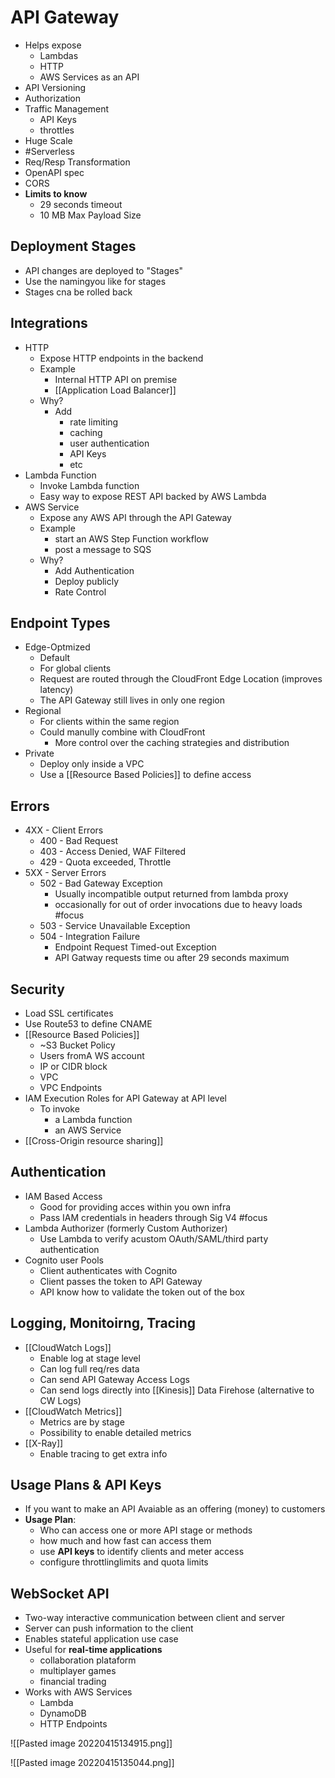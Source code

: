 # API Gateway
- Helps expose
	- Lambdas
	- HTTP
	- AWS Services as an API
- API Versioning
- Authorization
- Traffic Management
	- API Keys
	- throttles
- Huge Scale
- #Serverless
- Req/Resp Transformation
- OpenAPI spec
- CORS
- **Limits to know**
	- 29 seconds timeout
	- 10 MB Max Payload Size

## Deployment Stages
- API changes are deployed to "Stages"
- Use the namingyou like for stages
- Stages cna be rolled back

## Integrations
- HTTP
	- Expose HTTP endpoints in the backend
	- Example
		- Internal HTTP API on premise
		- [[Application Load Balancer]]
	- Why?
		- Add 
			- rate limiting
			- caching
			- user authentication
			- API Keys
			- etc
- Lambda Function
	- Invoke Lambda function
	- Easy way to expose REST API backed by AWS Lambda
- AWS Service
	- Expose any AWS API through the API Gateway
	- Example
		- start an AWS Step Function workflow
		- post a message to SQS
	- Why?
		- Add Authentication
		- Deploy publicly
		- Rate Control

## Endpoint Types
- Edge-Optmized
	- Default
	- For global clients
	- Request are routed through the CloudFront Edge Location (improves latency)
	- The API Gateway still lives in only one region
- Regional
	- For clients within the same region
	- Could manully combine with CloudFront
		- More control over the caching strategies and distribution
- Private
	- Deploy only inside a VPC
	- Use a [[Resource Based Policies]] to define access

## Errors
- 4XX - Client Errors
	- 400 - Bad Request
	- 403 - Access Denied, WAF Filtered
	- 429 - Quota exceeded, Throttle
- 5XX - Server Errors
	- 502 - Bad Gateway Exception
		- Usually incompatible output returned from lambda proxy
		- occasionally for out of order invocations due to heavy loads #focus 
	- 503 - Service Unavailable Exception
	- 504 - Integration Failure
		- Endpoint Request Timed-out Exception
		- API Gatway requests time ou after 29 seconds maximum 

## Security
- Load SSL certificates
- Use Route53 to define CNAME
- [[Resource Based Policies]]
	- ~S3 Bucket Policy
	- Users fromA WS account
	- IP or CIDR block
	- VPC
	- VPC Endpoints
- IAM Execution Roles for API Gateway at API level
	- To invoke 
		- a Lambda function
		- an AWS Service
- [[Cross-Origin resource sharing]]

## Authentication
- IAM Based Access
	- Good for providing acces within you own infra
	- Pass IAM credentials in headers through Sig V4 #focus 
- Lambda Authorizer (formerly Custom Authorizer)
	- Use Lambda to verify acustom OAuth/SAML/third party authentication
- Cognito user Pools
	- Client authenticates with Cognito
	- Client passes the token to API Gateway
	- API know how to validate the token out of the box

## Logging, Monitoirng, Tracing
- [[CloudWatch Logs]] 
	- Enable log at stage level
	- Can log full req/res data
	- Can send API Gateway Access Logs
	- Can send logs directly into  [[Kinesis]] Data Firehose (alternative to CW Logs)
- [[CloudWatch Metrics]]
	- Metrics are by stage
	- Possibility to enable detailed metrics
- [[X-Ray]]
	- Enable tracing to get extra info

## Usage Plans & API Keys
- If you want to make an API Avaiable as an offering (money) to customers
- **Usage Plan**:
	- Who can access one or more API stage or methods
	- how much and how fast can access them
	- use **API keys** to identify clients and meter access
	- configure throttlinglimits and quota limits

## WebSocket API
- Two-way interactive communication between client and server
- Server can push information to the client
- Enables stateful application use case
- Useful for **real-time applications**
	- collaboration plataform
	- multiplayer games
	- financial trading
- Works with AWS Services 
	- Lambda
	- DynamoDB
	- HTTP Endpoints

![[Pasted image 20220415134915.png]]

![[Pasted image 20220415135044.png]]